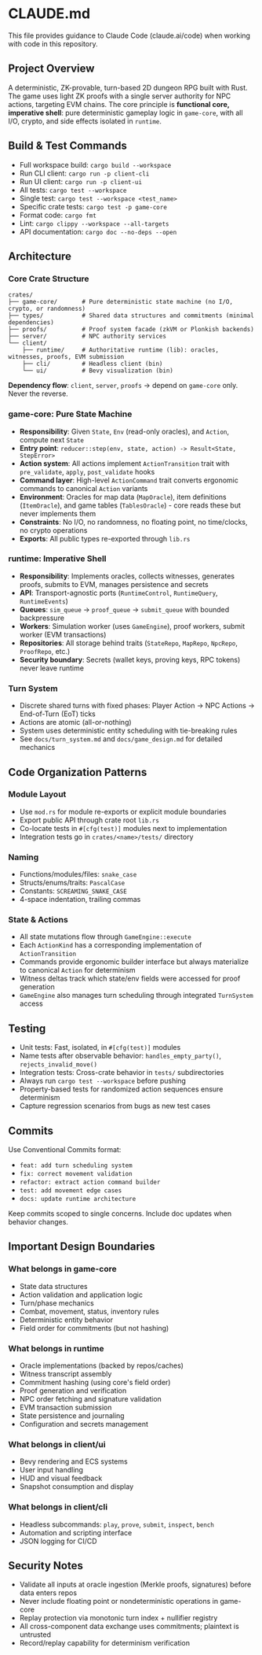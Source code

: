 # CLAUDE.md

This file provides guidance to Claude Code (claude.ai/code) when working with code in this repository.

## Project Overview

A deterministic, ZK-provable, turn-based 2D dungeon RPG built with Rust. The game uses light ZK proofs with a single server authority for NPC actions, targeting EVM chains. The core principle is **functional core, imperative shell**: pure deterministic gameplay logic in `game-core`, with all I/O, crypto, and side effects isolated in `runtime`.

## Build & Test Commands

- Full workspace build: `cargo build --workspace`
- Run CLI client: `cargo run -p client-cli`
- Run UI client: `cargo run -p client-ui`
- All tests: `cargo test --workspace`
- Single test: `cargo test --workspace <test_name>`
- Specific crate tests: `cargo test -p game-core`
- Format code: `cargo fmt`
- Lint: `cargo clippy --workspace --all-targets`
- API documentation: `cargo doc --no-deps --open`

## Architecture

### Core Crate Structure

```
crates/
├── game-core/       # Pure deterministic state machine (no I/O, crypto, or randomness)
├── types/           # Shared data structures and commitments (minimal dependencies)
├── proofs/          # Proof system facade (zkVM or Plonkish backends)
├── server/          # NPC authority services
└── client/
    ├── runtime/     # Authoritative runtime (lib): oracles, witnesses, proofs, EVM submission
    ├── cli/         # Headless client (bin)
    └── ui/          # Bevy visualization (bin)
```

**Dependency flow**: `client`, `server`, `proofs` → depend on `game-core` only. Never the reverse.

### game-core: Pure State Machine

- **Responsibility**: Given `State`, `Env` (read-only oracles), and `Action`, compute next `State`
- **Entry point**: `reducer::step(env, state, action) -> Result<State, StepError>`
- **Action system**: All actions implement `ActionTransition` trait with `pre_validate`, `apply`, `post_validate` hooks
- **Command layer**: High-level `ActionCommand` trait converts ergonomic commands to canonical `Action` variants
- **Environment**: Oracles for map data (`MapOracle`), item definitions (`ItemOracle`), and game tables (`TablesOracle`) - core reads these but never implements them
- **Constraints**: No I/O, no randomness, no floating point, no time/clocks, no crypto operations
- **Exports**: All public types re-exported through `lib.rs`

### runtime: Imperative Shell

- **Responsibility**: Implements oracles, collects witnesses, generates proofs, submits to EVM, manages persistence and secrets
- **API**: Transport-agnostic ports (`RuntimeControl`, `RuntimeQuery`, `RuntimeEvents`)
- **Queues**: `sim_queue` → `proof_queue` → `submit_queue` with bounded backpressure
- **Workers**: Simulation worker (uses `GameEngine`), proof workers, submit worker (EVM transactions)
- **Repositories**: All storage behind traits (`StateRepo`, `MapRepo`, `NpcRepo`, `ProofRepo`, etc.)
- **Security boundary**: Secrets (wallet keys, proving keys, RPC tokens) never leave runtime

### Turn System

- Discrete shared turns with fixed phases: Player Action → NPC Actions → End-of-Turn (EoT) ticks
- Actions are atomic (all-or-nothing)
- System uses deterministic entity scheduling with tie-breaking rules
- See `docs/turn_system.md` and `docs/game_design.md` for detailed mechanics

## Code Organization Patterns

### Module Layout

- Use `mod.rs` for module re-exports or explicit module boundaries
- Export public API through crate root `lib.rs`
- Co-locate tests in `#[cfg(test)]` modules next to implementation
- Integration tests go in `crates/<name>/tests/` directory

### Naming

- Functions/modules/files: `snake_case`
- Structs/enums/traits: `PascalCase`
- Constants: `SCREAMING_SNAKE_CASE`
- 4-space indentation, trailing commas

### State & Actions

- All state mutations flow through `GameEngine::execute`
- Each `ActionKind` has a corresponding implementation of `ActionTransition`
- Commands provide ergonomic builder interface but always materialize to canonical `Action` for determinism
- Witness deltas track which state/env fields were accessed for proof generation
- `GameEngine` also manages turn scheduling through integrated `TurnSystem` access

## Testing

- Unit tests: Fast, isolated, in `#[cfg(test)]` modules
- Name tests after observable behavior: `handles_empty_party()`, `rejects_invalid_move()`
- Integration tests: Cross-crate behavior in `tests/` subdirectories
- Always run `cargo test --workspace` before pushing
- Property-based tests for randomized action sequences ensure determinism
- Capture regression scenarios from bugs as new test cases

## Commits

Use Conventional Commits format:
- `feat: add turn scheduling system`
- `fix: correct movement validation`
- `refactor: extract action command builder`
- `test: add movement edge cases`
- `docs: update runtime architecture`

Keep commits scoped to single concerns. Include doc updates when behavior changes.

## Important Design Boundaries

### What belongs in game-core

- State data structures
- Action validation and application logic
- Turn/phase mechanics
- Combat, movement, status, inventory rules
- Deterministic entity behavior
- Field order for commitments (but not hashing)

### What belongs in runtime

- Oracle implementations (backed by repos/caches)
- Witness transcript assembly
- Commitment hashing (using core's field order)
- Proof generation and verification
- NPC order fetching and signature validation
- EVM transaction submission
- State persistence and journaling
- Configuration and secrets management

### What belongs in client/ui

- Bevy rendering and ECS systems
- User input handling
- HUD and visual feedback
- Snapshot consumption and display

### What belongs in client/cli

- Headless subcommands: `play`, `prove`, `submit`, `inspect`, `bench`
- Automation and scripting interface
- JSON logging for CI/CD

## Security Notes

- Validate all inputs at oracle ingestion (Merkle proofs, signatures) before data enters repos
- Never include floating point or nondeterministic operations in game-core
- Replay protection via monotonic turn index + nullifier registry
- All cross-component data exchange uses commitments; plaintext is untrusted
- Record/replay capability for determinism verification
